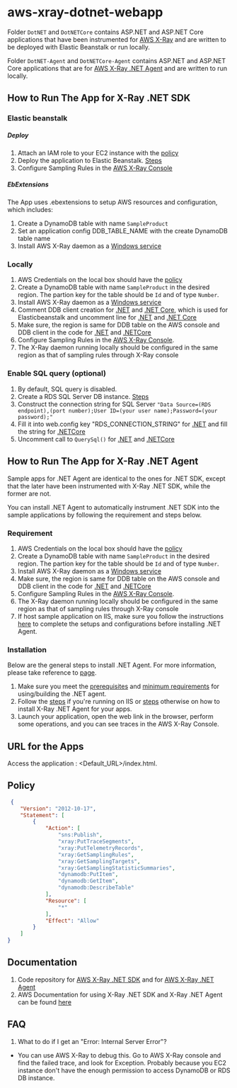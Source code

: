# aws-xray-dotnet-webapp

Folder `DotNET` and `DotNETCore` contains ASP.NET and ASP.NET Core applications that have been instrumented for [AWS X-Ray](https://aws.amazon.com/xray/) and are written to be deployed with Elastic Beanstalk or run locally.

Folder `DotNET-Agent` and `DotNETCore-Agent` contains ASP.NET and ASP.NET Core applications that are for [AWS X-Ray .NET Agent](https://github.com/aws/aws-xray-dotnet-agent) and are written to run locally.

## How to Run The App for X-Ray .NET SDK

### Elastic beanstalk

##### *Deploy*

1. Attach an IAM role to your EC2 instance with the [policy](https://github.com/aws-samples/aws-xray-dotnet-webapp/blob/master/README.md#policy)
2. Deploy the application to Elastic Beanstalk. [Steps](http://docs.aws.amazon.com/elasticbeanstalk/latest/dg/create_deploy_NET.quickstart.html#aws-elastic-beanstalk-tutorial-step-2-publish-application)
3. Configure Sampling Rules in the [AWS X-Ray Console](https://docs.aws.amazon.com/xray/latest/devguide/xray-console-sampling.html) 

##### *EbExtensions*

The App uses .ebextensions to setup AWS resources and configuration, which includes:

1. Create a DynamoDB table with name `SampleProduct`
2. Set an application config DDB_TABLE_NAME with the create DynamoDB table name
3. Install AWS X-Ray daemon as a [Windows service](https://docs.aws.amazon.com/xray/latest/devguide/xray-daemon-local.html)

### Locally

1. AWS Credentials on the local box should have the [policy](https://github.com/aws-samples/aws-xray-dotnet-webapp/blob/master/README.md#policy)
2. Create a DynamoDB table with name `SampleProduct` in the desired region. The partion key for the table should be `Id` and of type `Number`.
3. Install AWS X-Ray daemon as a [Windows service](https://docs.aws.amazon.com/xray/latest/devguide/xray-daemon-local.html)
4. Comment DDB client creation for [.NET](https://github.com/aws-samples/aws-xray-dotnet-webapp/blob/master/DotNET/src/Controllers/ProductsController.cs#L21) and [.NET Core](https://github.com/aws-samples/aws-xray-dotnet-webapp/blob/master/DotNETCore/Controllers/ProductsController.cs#L27), which is used for Elasticbeanstalk and uncomment line for [.NET](https://github.com/aws-samples/aws-xray-dotnet-webapp/blob/master/DotNET/src/Controllers/ProductsController.cs#L23) and [.NET Core](https://github.com/aws-samples/aws-xray-dotnet-webapp/blob/master/DotNETCore/Controllers/ProductsController.cs#L29)  
5. Make sure, the region is same for DDB table on the AWS console and DDB client in the code for [.NET](https://github.com/aws-samples/aws-xray-dotnet-webapp/blob/master/DotNET/src/Controllers/ProductsController.cs#L23) and [.NETCore](https://github.com/aws-samples/aws-xray-dotnet-webapp/blob/master/DotNETCore/Controllers/ProductsController.cs#L29) 
6. Configure Sampling Rules in the [AWS X-Ray Console](https://docs.aws.amazon.com/xray/latest/devguide/xray-console-sampling.html).
7. The X-Ray daemon running locally should be configured in the same region as that of sampling rules through X-Ray console

### Enable SQL query (optional)

1. By default, SQL query is disabled. 
2. Create a RDS SQL Server DB instance. [Steps](http://docs.aws.amazon.com/AmazonRDS/latest/UserGuide/CHAP_GettingStarted.CreatingConnecting.SQLServer.html#CHAP_GettingStarted.Creating.SQLServer)
3. Construct the connection string for SQL Server `"Data Source=(RDS endpoint),(port number);User ID=(your user name);Password=(your password);"`
4. Fill it into web.config key "RDS_CONNECTION_STRING" for [.NET](https://github.com/aws-samples/aws-xray-dotnet-webapp/blob/master/DotNET/src/Web.config#L38) and fill the string for [.NETCore](https://github.com/aws-samples/aws-xray-dotnet-webapp/blob/master/DotNETCore/Controllers/ProductsController.cs#L142)
5. Uncomment call to `QuerySql()` for [.NET](https://github.com/aws-samples/aws-xray-dotnet-webapp/blob/master/DotNET/src/Controllers/ProductsController.cs#L42) and [.NETCore](https://github.com/aws-samples/aws-xray-dotnet-webapp/blob/master/DotNETCore/Controllers/ProductsController.cs#L64)

## How to Run The App for X-Ray .NET Agent

Sample apps for .NET Agent are identical to the ones for .NET SDK, except that the later have been instrumented with X-Ray .NET SDK, while the former are not.

You can install .NET Agent to automatically instrument .NET SDK into the sample applications by following the requirement and steps below.

### Requirement

1. AWS Credentials on the local box should have the [policy](https://github.com/aws-samples/aws-xray-dotnet-webapp/blob/master/README.md#policy)
2. Create a DynamoDB table with name `SampleProduct` in the desired region. The partion key for the table should be `Id` and of type `Number`.
3. Install AWS X-Ray daemon as a [Windows service](https://docs.aws.amazon.com/xray/latest/devguide/xray-daemon-local.html)
4. Make sure, the region is same for DDB table on the AWS console and DDB client in the code for [.NET](https://github.com/aws-samples/aws-xray-dotnet-webapp/blob/master/DotNET-Agent/src/Controllers/ProductsController.cs#L18) and [.NETCore](https://github.com/aws-samples/aws-xray-dotnet-webapp/blob/master/DotNETCore-Agent/Controllers/ProductsController.cs#L24) 
5. Configure Sampling Rules in the [AWS X-Ray Console](https://docs.aws.amazon.com/xray/latest/devguide/xray-console-sampling.html).
6. The X-Ray daemon running locally should be configured in the same region as that of sampling rules through X-Ray console
7. If host sample application on IIS, make sure you follow the instructions [here](https://docs.microsoft.com/en-us/aspnet/core/host-and-deploy/iis/?view=aspnetcore-3.1) to complete the setups and configurations before installing .NET Agent.

### Installation

Below are the general steps to install .NET Agent. For more information, please take reference to [page](https://github.com/aws/aws-xray-dotnet-agent).

1. Make sure you meet the [prerequisites](https://github.com/aws/aws-xray-dotnet-agent#prerequisites) and [minimum requirements](https://github.com/aws/aws-xray-dotnet-agent#minimum-requirements) for using/building the .NET agent.
2. Follow the [steps](https://github.com/aws/aws-xray-dotnet-agent#internet-information-services-iis) if you're running on IIS or [steps](https://github.com/aws/aws-xray-dotnet-agent#others-not-iis) otherwise on how to install X-Ray .NET Agent for your apps.
3. Launch your application, open the web link in the browser, perform some operations, and you can see traces in the AWS X-Ray Console.

## URL for the Apps

Access the application : <Default_URL>/index.html.

## Policy

```json
 {
    "Version": "2012-10-17",
    "Statement": [
        {
            "Action": [
                "sns:Publish",
                "xray:PutTraceSegments",
                "xray:PutTelemetryRecords",
                "xray:GetSamplingRules",
                "xray:GetSamplingTargets",
                "xray:GetSamplingStatisticSummaries",
                "dynamodb:PutItem",
                "dynamodb:GetItem",
                "dynamodb:DescribeTable"
            ],
            "Resource": [
                "*"
            ],
            "Effect": "Allow"
        }
    ]
}
```

## Documentation

1. Code repository for [AWS X-Ray .NET SDK](https://github.com/aws/aws-xray-sdk-dotnet) and for [AWS X-Ray .NET Agent](https://github.com/aws/aws-xray-dotnet-agent)
2. AWS Documentation for using X-Ray .NET SDK and X-Ray .NET Agent can be found [here](https://docs.aws.amazon.com/xray/latest/devguide/xray-sdk-dotnet.html)

## FAQ

1. What to do if I get an "Error: Internal Server Error"?
  * You can use AWS X-Ray to debug this. Go to AWS X-Ray console and find the failed trace, and look for Exception. Probably because you EC2 instance don't have the enough permission to access DynamoDB or RDS DB instance.


